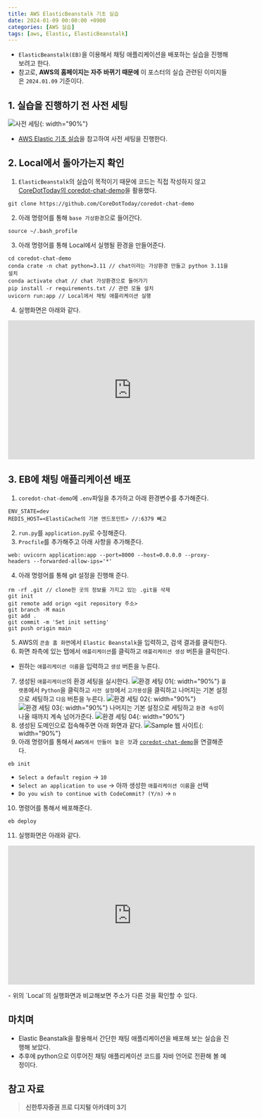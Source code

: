```yaml
---
title: AWS ElasticBeanstalk 기초 실습
date: 2024-01-09 00:00:00 +0900
categories: [AWS 실습]
tags: [aws, Elastic, ElasticBeanstalk]
---
```

- `ElasticBeanstalk(EB)`을 이용해서 채팅 애플리케이션을 배포하는 실습을 진행해 보려고 한다.
- 참고로, **AWS의 홈페이지는 자주 바뀌기 때문에** 이 포스터의 실습 관련된 이미지들은 `2024.01.09` 기준이다.

## 1. 실습을 진행하기 전 사전 세팅
![사전 세팅](/assets/img/posts/2024-01-09/pre_setting.png){: width="90%"}
- [AWS Elastic 기초 실습](/posts/AWS-Elastic-Practice/)을 참고하여 사전 세팅을 진행한다.

## 2. Local에서 돌아가는지 확인
1. `ElasticBeanstalk`의 실습이 목적이기 때문에 코드는 직접 작성하지 않고 [CoreDotToday의 coredot-chat-demo](https://github.com/CoreDotToday/coredot-chat-demo)을 활용했다.
```ssh
git clone https://github.com/CoreDotToday/coredot-chat-demo
```
2. 아래 명령어를 통해 `base 가상환경`으로 들어간다.
```ssh
source ~/.bash_profile
```
3. 아래 명령어를 통해 Local에서 실행될 환경을 만들어준다.
```ssh
cd coredot-chat-demo
conda crate -n chat python=3.11 // chat이라는 가상환경 만들고 python 3.11을 설치
conda activate chat // chat 가상환경으로 들어가기
pip install -r requirements.txt // 관련 모듈 설치
uvicorn run:app // Local에서 채팅 애플리케이션 실행
```
4. 실행화면은 아래와 같다.
<p align="middle">
<iframe width="560" height="315" src="https://www.youtube.com/embed/ek2c5Kh8E1c?si=meYHphZ7ig0FUyAP" title="YouTube video player" frameborder="0" allow="accelerometer; autoplay; clipboard-write; encrypted-media; gyroscope; picture-in-picture; web-share" allowfullscreen></iframe>
</p>

## 3. EB에 채팅 애플리케이션 배포
1. `coredot-chat-demo`에 `.env`파일을 추가하고 아래 환경변수를 추가해준다.
```
ENV_STATE=dev
REDIS_HOST=<ElastiCache의 기본 엔드포인트> //:6379 빼고
```
2. `run.py`를 `application.py`로 수정해준다.
3. `Procfile`를 추가해주고 아래 사항을 추가해준다.
```
web: uvicorn application:app --port=8000 --host=0.0.0.0 --proxy-headers --forwarded-allow-ips='*'
```
4. 아래 명령어를 통해 git 설정을 진행해 준다.
```ssh
rm -rf .git // clone한 곳의 정보를 가지고 있는 .git을 삭제
git init
git remote add orign <git repository 주소>
git branch -M main
git add .
git commit -m 'Set init setting'
git push origin main
```
5. AWS의 `콘솔 홈 화면`에서 `Elastic Beanstalk`을 입력하고, 검색 결과를 클릭한다.
6. 화면 좌측에 있는 탭에서 `애플리케이션`를 클릭하고 `애플리케이션 생성` 버튼을 클릭한다.
- 원하는 `애플리케이션 이름`을 입력하고 `생성` 버튼을 누른다.
7. 생성된 `애플리케이션`의 환경 세팅을 실시한다.
![환경 세팅 01](/assets/img/posts/2024-01-09/set_env_setting_01.png){: width="90%"}
`플랫폼`에서 `Python`을 클릭하고 `사전 설정`에서 `고가용성`을 클릭하고 나머지는 기본 설정으로 세팅하고 `다음` 버튼을 누른다.
![환경 세팅 02](/assets/img/posts/2024-01-09/set_env_setting_02.png){: width="90%"}
![환경 세팅 03](/assets/img/posts/2024-01-09/set_env_setting_03.png){: width="90%"}
나머지는 기본 설정으로 세팅하고 `환경 속성`이 나올 때까지 계속 넘어가준다.
![환경 세팅 04](/assets/img/posts/2024-01-09/set_env_setting_04.png){: width="90%"}
8. 생성된 도메인으로 접속해주면 아래 화면과 같다.
![Sample 웹 사이트](/assets/img/posts/2024-01-09/sample_web_site.png){: width="90%"}
9. 아래 명령어를 통해서 `AWS에서 만들어 놓은 것`과 [`coredot-chat-demo`](#2-local에서-돌아가는지-확인)을 연결해준다.
```ssh
eb init
```
- `Select a default region` -> `10`
- `Select an application to use` -> 아까 생성한 `애플리케이션 이름`을 선택
- `Do you wish to continue with CodeCommit? (Y/n)` -> `n`
10. 명령어를 통해서 배포해준다.
```ssh
eb deploy
```
11. 실행화면은 아래와 같다.
<p align="middle">
<iframe width="560" height="315" src="https://www.youtube.com/embed/a5zFFnPoxKE?si=_l_Zf8F0KkZMrF7L" title="YouTube video player" frameborder="0" allow="accelerometer; autoplay; clipboard-write; encrypted-media; gyroscope; picture-in-picture; web-share" allowfullscreen></iframe>
</p>
- 위의 `Local`의 실행화면과 비교해보면 주소가 다른 것을 확인할 수 있다.

## 마치며
- Elastic Beanstalk을 활용해서 간단한 채팅 애플리케이션을 배포해 보는 실습을 진행해 보았다.
- 추후에 python으로 이루어진 채팅 애플리케이션 코드를 자바 언어로 전환해 볼 예정이다.

## 참고 자료
> **신한투자증권 프로 디지털 아카데미 3기**